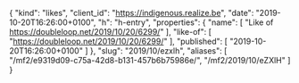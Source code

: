{
  "kind": "likes",
  "client_id": "https://indigenous.realize.be",
  "date": "2019-10-20T16:26:00+0100",
  "h": "h-entry",
  "properties": {
    "name": [
      "Like of https://doubleloop.net/2019/10/20/6299/"
    ],
    "like-of": [
      "https://doubleloop.net/2019/10/20/6299/"
    ],
    "published": [
      "2019-10-20T16:26:00+0100"
    ]
  },
  "slug": "2019/10/ezxlh",
  "aliases": [
    "/mf2/e9319d09-c75a-42d8-b131-457b6b75986e/",
    "/mf2/2019/10/eZXlH"
  ]
}
